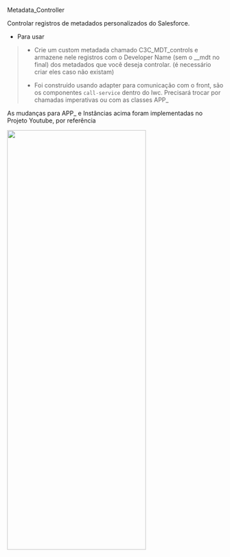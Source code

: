 Metadata_Controller

Controlar registros de metadados personalizados do Salesforce.

- Para usar
> - <p>Crie um custom metadada chamado C3C_MDT_controls e armazene nele registros com o Developer Name (sem o __mdt no final) dos metadados que você deseja controlar. (é necessário criar eles caso não existam)</p>
> - <p>Foi construído usando adapter para comunicação com o front, são os componentes <code>call-service</code> dentro do lwc. Precisará trocar por chamadas imperativas ou com as classes APP_ </p>

<p>As mudanças para APP_ e Instâncias acima foram implementadas no Projeto Youtube, por referência </p>

<img src="https://user-images.githubusercontent.com/79648814/229036254-8f40cdd0-b982-4358-a8bf-e0158a0ba1fa.png" width="80%" height="50%"></img>



